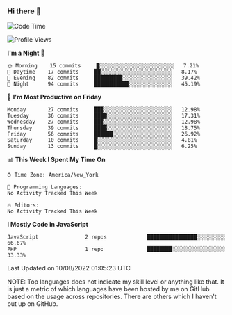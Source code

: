 ### Hi there 👋

<!--
**LynxJinxxy/LynxJinxxy** is a ✨ _special_ ✨ repository because its `README.md` (this file) appears on your GitHub profile.

Here are some ideas to get you started:

- 🔭 I’m currently working on ...
- 🌱 I’m currently learning ...
- 👯 I’m looking to collaborate on ...
- 🤔 I’m looking for help with ...
- 💬 Ask me about ...
- 📫 How to reach me: ...
- 😄 Pronouns: ...
- ⚡ Fun fact: ...
-->

<!--START_SECTION:waka-->
![Code Time](http://img.shields.io/badge/Code%20Time-4%20hrs-blue)

![Profile Views](http://img.shields.io/badge/Profile%20Views-0-blue)

**I'm a Night 🦉** 

```text
🌞 Morning    15 commits     █░░░░░░░░░░░░░░░░░░░░░░░░   7.21% 
🌆 Daytime    17 commits     ██░░░░░░░░░░░░░░░░░░░░░░░   8.17% 
🌃 Evening    82 commits     █████████░░░░░░░░░░░░░░░░   39.42% 
🌙 Night      94 commits     ███████████░░░░░░░░░░░░░░   45.19%

```
📅 **I'm Most Productive on Friday** 

```text
Monday       27 commits     ███░░░░░░░░░░░░░░░░░░░░░░   12.98% 
Tuesday      36 commits     ████░░░░░░░░░░░░░░░░░░░░░   17.31% 
Wednesday    27 commits     ███░░░░░░░░░░░░░░░░░░░░░░   12.98% 
Thursday     39 commits     ████░░░░░░░░░░░░░░░░░░░░░   18.75% 
Friday       56 commits     ██████░░░░░░░░░░░░░░░░░░░   26.92% 
Saturday     10 commits     █░░░░░░░░░░░░░░░░░░░░░░░░   4.81% 
Sunday       13 commits     █░░░░░░░░░░░░░░░░░░░░░░░░   6.25%

```


📊 **This Week I Spent My Time On** 

```text
⌚︎ Time Zone: America/New_York

💬 Programming Languages: 
No Activity Tracked This Week

🔥 Editors: 
No Activity Tracked This Week

```

**I Mostly Code in JavaScript** 

```text
JavaScript               2 repos             ████████████████░░░░░░░░░   66.67% 
PHP                      1 repo              ████████░░░░░░░░░░░░░░░░░   33.33%

```



 Last Updated on 10/08/2022 01:05:23 UTC
<!--END_SECTION:waka-->
NOTE: Top languages does not indicate my skill level or anything like that. It is just a metric of which languages have been hosted by me on GitHub based on the usage across repositories. There are others which I haven't put up on GitHub.
